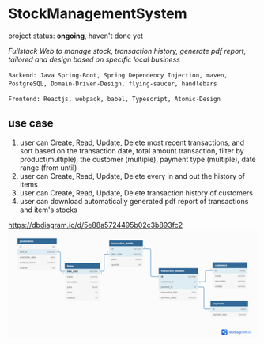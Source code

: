 # StockManagementSystem
project status: **ongoing**, haven't done yet

*Fullstack Web to manage stock, transaction history, generate pdf report, tailored and design based on specific local business*

`Backend: Java Spring-Boot, Spring Dependency Injection, maven, PostgreSQL, Domain-Driven-Design, flying-saucer, handlebars`

`Frontend: Reactjs, webpack, babel, Typescript, Atomic-Design`

## use case
1. user can Create, Read, Update, Delete most recent transactions, 
and sort based on the transaction date, total amount transaction, filter by product(multiple), the customer (multiple), payment type (multiple), date range (from until)
2. user can Create, Read, Update, Delete every in and out the history of items
3. user can Create, Read, Update, Delete transaction history of customers
4. user can download automatically generated pdf report of transactions and item's stocks


https://dbdiagram.io/d/5e88a5724495b02c3b893fc2
<img src="https://github.com/JoshEvan/StockManagementSystem/blob/master/StockManagementSystem_v2.png?raw=true"/>
